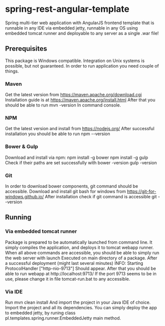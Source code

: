 # spring-rest-angular-template
Spring multi-tier web application with AngularJS frontend template that is runnable in any IDE via embedded jetty, runnable in any OS using embedded tomcat
runner and deployable to any server as a single .war file!
## Prerequisites
This package is Windows compatible. Integration on Unix systems is possible, but not guaranteed.
In order to run application you need couple of things.
### Maven
Get the latest version from https://maven.apache.org/download.cgi
Installation guide is at https://maven.apache.org/install.html
After that you should be able to run
    mvn -version
In command console.
### NPM
Get the latest version and install from https://nodejs.org/
After successful installation you should be able to run
    npm --version
### Bower & Gulp
Download and install via npm:
    npm install -g bower
    npm install -g gulp
Check if their paths are set successfully with
    bower -version
    gulp -version
### Git
In order to download bower components, git command should be accessible.
Download and install git bash for windows from https://git-for-windows.github.io/
After installation check if git command is accessible
    git --version
## Running
### Via embedded tomcat runner
Package is prepared to be automatically launched from command line. It simply compiles the application, and deploys it to tomcat webapp runner.
When all above commands are accessible, you should be able to simply run the web server with
    launch
Executed on main directory of a package. After a successful deployment (might last several minutes)
    INFO: Starting ProtocolHandler ["http-nio-9713"]
Should appear. After that you should be able to run webapp at http://localhost:9713/
If the port 9713 seems to be in use, please change it in file tomcat-run.bat to any accessible.
### Via IDE
Run
    mvn clean install
And import the project in your Java IDE of choice. Import the project and all its dependencies.
You can simply deploy the app to embedded jetty, by runing class pl.templates.spring.runner.EmbeddedJetty main method.

